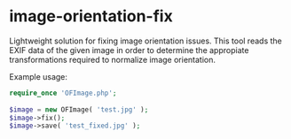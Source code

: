 # image-orientation-fix

Lightweight solution for fixing image orientation issues. This tool reads the EXIF data of the given image in order to determine the appropiate transformations required to normalize image orientation.

Example usage:

```php
require_once 'OFImage.php'; 
 
$image = new OFImage( 'test.jpg' ); 
$image->fix(); 
$image->save( 'test_fixed.jpg' );
```
